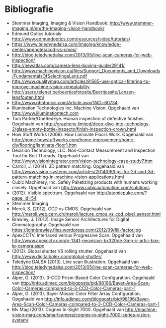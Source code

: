 # Bibliografie

* Stemmer Imaging, Imaging & Vision Handbook: http://www.stemmer-imaging.nl/en/the-imaging-vision-handbook/
* Edmund Optics tutorials: http://www.edmundoptics.com/resources/video/tutorials/
* https://www.teledynedalsa.com/imaging/knowledge-center/appnotes/ccd-vs-cmos/
* http://blog.teledynedalsa.com/2013/05/line-scan-cameras-for-web-inspection/
* http://newatlas.com/camera-lens-buying-guide/29141/
* http://www.machinevision.ca/files/Support_Documents_and_Downloads/FundamentalsOfSelectingaLens.pdf
* http://www.qualitymag.com/articles/91565-use-optical-filtering-to-improve-machine-vision-repeatability
* http://users.telenet.be/beertjesfotosite/Beertjessite/Lenzen-lensfouten.html
* http://www.photonics.com/Article.aspx?AID=60734
* Illumination Technologies Inc. Machine Vision. Opgehaald van http://www.illuminationtech.com
* Tom Parker/OneRedEye. Human inspection of defective finishes. Opgehaald van http://graphene.limited/deep-dive-into-technology-2/glass-empty-bottle-inspecto/finish-inspection-crown.html
* How Stuff Works (2009). How Laminate Floors Work. Opgehaald van http://home.howstuffworks.com/home-improvement/home-diy/flooring/laminate-floor1.htm
* Decision Technology, LLC. Non-Contact Measurement and Inspection Tool for Bolt Threads. Opgehaald van http://www.visionintegrator.com/vision-technology-case-study7.htm
* Carroll, J. (2014). 3D pattern matching. Opgehaald van http://www.vision-systems.com/articles/2014/09/tips-for-2d-and-3d-pattern-matching-in-machine-vision-applications.html
* Cubic Machinery, Inc. Safely Palletizing products with humans working closely. Opgehaald van http://www.cubicautomation.com/solutions
* (2012). Visible spectrum. Opgehaald van http://atomicpuke.com/?page_id=54
* Stemmer Imaging
* Meroli, S. (2012). CCD vs CMOS. Opgehaald van http://meroli.web.cern.ch/meroli/lecture_cmos_vs_ccd_pixel_sensor.html
* Brawley, J. (2012). Image Sensor Architectures for Digital Cinematography. Opgehaald van https://johnbrawley.files.wordpress.com/2012/09/fill-factor.jpg
* ApexCCTV. Interlaced versus Progressive Scan. Opgehaald van http://www.apexcctv.com/p-1341-geovision-bx320de-3mp-ir-artic-box-ip-camera.aspx
* (2013). Global shutter VS rolling shutter. Opgehaald van http://www.digitalbolex.com/global-shutter/
* Teledyne DALSA (2013). Line scan illustration. Opgehaald van http://blog.teledynedalsa.com/2013/05/line-scan-cameras-for-web-inspection/
* Alper, G. (2013). 3-CCD Prism-Based Color Configuration. Opgehaald van http://info.adimec.com/blogposts/bid/98196/Bayer-Area-Scan-Color-Cameras-compared-to-3-CCD-Color-Cameras-part-1
* Alper, G. (2013). Bayer Mosaic Color Filter Array Configuration. Opgehaald van http://info.adimec.com/blogposts/bid/98196/Bayer-Area-Scan-Color-Cameras-compared-to-3-CCD-Color-Cameras-part-1
* Mv Mag (2013). Cognex In-Sight 7000. Opgehaald van http://machine-vision-mag.com/smartcamera/cognex-in-sight-7000-series-vision-system/
